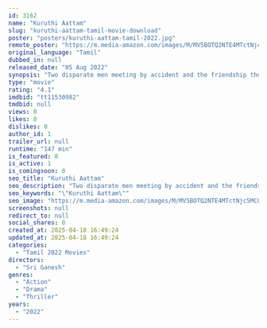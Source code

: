 ```yaml
---
id: 3162
name: "Kuruthi Aattam"
slug: "kuruthi-aattam-tamil-movie-download"
poster: "posters/kuruthi-aattam-tamil-2022.jpg"
remote_poster: "https://m.media-amazon.com/images/M/MV5BOTQ2NTE4MTctNjc5MC00NWE4LWEzNGItOGI1OGZmY2JhMTAxXkEyXkFqcGc@._V1_SX300.jpg"
original_language: "Tamil"
dubbed_in: null
released_date: "05 Aug 2022"
synopsis: "Two disparate men meeting by accident and the friendship they develop."
type: "movie"
rating: "4.1"
imdbid: "tt11530982"
tmdbid: null
views: 0
likes: 0
dislikes: 0
author_id: 1
trailer_url: null
runtime: "147 min"
is_featured: 0
is_active: 1
is_comingsoon: 0
seo_title: "Kuruthi Aattam"
seo_description: "Two disparate men meeting by accident and the friendship they develop."
seo_keywords: "\"Kuruthi Aattam\""
seo_image: "https://m.media-amazon.com/images/M/MV5BOTQ2NTE4MTctNjc5MC00NWE4LWEzNGItOGI1OGZmY2JhMTAxXkEyXkFqcGc@._V1_SX300.jpg"
screenshots: null
redirect_to: null
social_shares: 0
created_at: 2025-04-18 16:49:24
updated_at: 2025-04-18 16:49:24
categories:
  - "Tamil 2022 Movies"
directors:
  - "Sri Ganesh"
genres:
  - "Action"
  - "Drama"
  - "Thriller"
years:
  - "2022"
---
```

